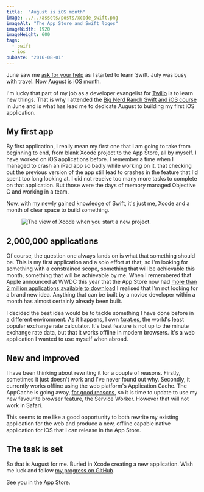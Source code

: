 ```yaml
---
title:  "August is iOS month"
image: ../../assets/posts/xcode_swift.png
imageAlt: "The App Store and Swift logos"
imageWidth: 1920
imageHeight: 600
tags:
  - swift
  - ios
pubDate: "2016-08-01"
---
```


June saw me [ask for your help](/blog/2016/06/20/critique-my-swift-on-exercism/) as I started to learn Swift. July was busy with travel. Now August is iOS month.

I'm lucky that part of my job as a developer evangelist for [Twilio](https://www.twilio.com/) is to learn new things. That is why I attended the [Big Nerd Ranch Swift and iOS course](https://training.bignerdranch.com/classes/ios-essentials-with-swift) in June and is what has lead me to dedicate August to building my first iOS application.

## My first app

By first application, I really mean my first one that I am going to take from beginning to end, from blank Xcode project to the App Store, all by myself. I have worked on iOS applications before. I remember a time when I managed to crash an iPad app so badly while working on it, that checking out the previous version of the app still lead to crashes in the feature that I'd spent too long looking at. I did not receive too many more tasks to complete on that application. But those were the days of memory managed Objective C and working in a team.

Now, with my newly gained knowledge of Swift, it's just me, Xcode and a month of clear space to build something.

<figure>
  <img src="/posts/new_xcode_project.png" alt="The view of Xcode when you start a new project." loading="lazy" />
</figure>

## 2,000,000 applications

Of course, the question one always lands on is what that something should be. This is my first application and a solo effort at that, so I'm looking for something with a constrained scope, something that will be achievable this month, something that will be achievable by me. When I remembered that Apple announced at WWDC this year that the App Store now had [more than 2 million applications available to download](http://www.theverge.com/2016/6/13/11922926/apple-apps-2-million-wwdc-2016) I realised that I'm not looking for a brand new idea. Anything that can be built by a novice developer within a month has almost certainly already been built.

I decided the best idea would be to tackle something I have done before in a different environment. As it happens, I own [fxrat.es](http://fxrat.es/), the world's least popular exchange rate calculator. It's best feature is not up to the minute exchange rate data, but that it works offline in modern browsers. It's a web application I wanted to use myself when abroad.

## New and improved

I have been thinking about rewriting it for a couple of reasons. Firstly, sometimes it just doesn't work and I've never found out why. Secondly, it currently works offline using the web platform's Application Cache. The AppCache is going away, [for good reasons](http://alistapart.com/article/application-cache-is-a-douchebag), so it is time to update to use my new favourite browser feature, the Service Worker. However that will not work in Safari.

This seems to me like a good opportunity to both rewrite my existing application for the web and produce a new, offline capable native application for iOS that I can release in the App Store.

## The task is set

So that is August for me. Buried in Xcode creating a new application. Wish me luck and follow [my progress on GitHub](https://github.com/philnash/fxrates-ios).

See you in the App Store.
